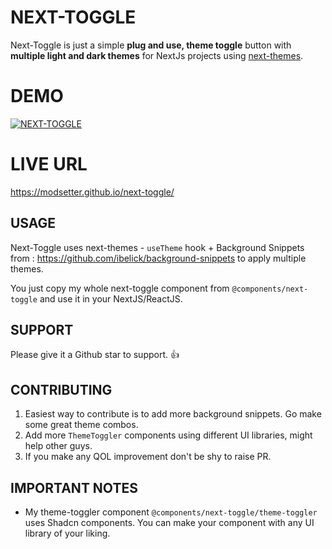 # NEXT-TOGGLE

Next-Toggle is just a simple **plug and use, theme toggle** button with **multiple light and dark themes** for NextJs projects using [next-themes](https://github.com/pacocoursey/next-themes).


# DEMO

[![NEXT-TOGGLE](https://img.youtube.com/vi/WFHz8KW1OTI/0.jpg)](https://www.youtube.com/watch?v=WFHz8KW1OTI)


# LIVE URL
https://modsetter.github.io/next-toggle/

## USAGE

Next-Toggle uses next-themes - `useTheme` hook + Background Snippets from : https://github.com/ibelick/background-snippets to apply multiple themes.

You just copy my whole next-toggle component from `@components/next-toggle` 
and use it in your NextJS/ReactJS.

## SUPPORT

Please give it a Github star to support. 👍

## CONTRIBUTING

 1. Easiest way to contribute is to add more background snippets. Go make some great theme combos.
 2. Add more `ThemeToggler` components using different UI libraries, might help other guys.
 3. If you make any QOL improvement don't be shy to raise PR.

## IMPORTANT NOTES

 - My theme-toggler component `@components/next-toggle/theme-toggler` uses Shadcn components. You can make your component with any UI library of your liking.
